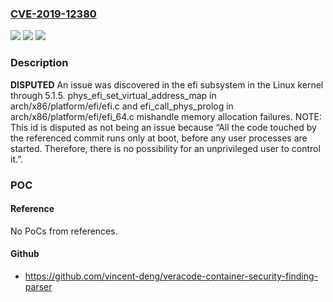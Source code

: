 ### [CVE-2019-12380](https://cve.mitre.org/cgi-bin/cvename.cgi?name=CVE-2019-12380)
![](https://img.shields.io/static/v1?label=Product&message=n%2Fa&color=blue)
![](https://img.shields.io/static/v1?label=Version&message=n%2Fa&color=blue)
![](https://img.shields.io/static/v1?label=Vulnerability&message=n%2Fa&color=brighgreen)

### Description

**DISPUTED** An issue was discovered in the efi subsystem in the Linux kernel through 5.1.5. phys_efi_set_virtual_address_map in arch/x86/platform/efi/efi.c and efi_call_phys_prolog in arch/x86/platform/efi/efi_64.c mishandle memory allocation failures. NOTE: This id is disputed as not being an issue because “All the code touched by the referenced commit runs only at boot, before any user processes are started. Therefore, there is no possibility for an unprivileged user to control it.”.

### POC

#### Reference
No PoCs from references.

#### Github
- https://github.com/vincent-deng/veracode-container-security-finding-parser


